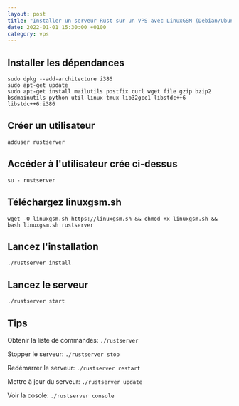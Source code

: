 ```yaml
---
layout: post
title: "Installer un serveur Rust sur un VPS avec LinuxGSM (Debian/Ubuntu)"
date: 2022-01-01 15:30:00 +0100
category: vps
---
```


## Installer les dépendances

```
sudo dpkg --add-architecture i386  
sudo apt-get update  
sudo apt-get install mailutils postfix curl wget file gzip bzip2 bsdmainutils python util-linux tmux lib32gcc1 libstdc++6 libstdc++6:i386
```

## Créer un utilisateur
``
adduser rustserver
``

## Accéder à l'utilisateur crée ci-dessus
``
su - rustserver
``

## Téléchargez linuxgsm.sh
``
wget -O linuxgsm.sh https://linuxgsm.sh && chmod +x linuxgsm.sh && bash linuxgsm.sh rustserver
``

## Lancez l'installation
``
./rustserver install
``


## Lancez le serveur
``
./rustserver start
``

## Tips

Obtenir la liste de commandes: ``./rustserver``

Stopper le serveur: ``./rustserver stop``

Redémarrer le serveur: ``./rustserver restart``

Mettre à jour du serveur: ``./rustserver update``

Voir la cosole: ``./rustserver console``
